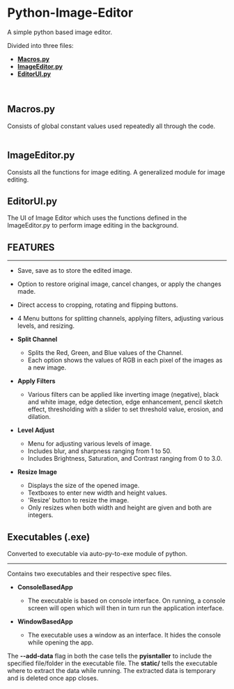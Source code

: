 # Python-Image-Editor

A simple python based image editor. <br>

Divided into three files: <br>
<b>
- [Macros.py](#macrospy)
- [ImageEditor.py](#imageeditorpy)
- [EditorUI.py](#editoruipy)
</b>

<br>

## Macros.py
Consists of global constant values used repeatedly all through the code. <br><br>

## ImageEditor.py
Consists all the functions for image editing. A generalized module for image editing.

## EditorUI.py
The UI of Image Editor which uses the functions defined in the ImageEditor.py to perform image editing in the background.

## FEATURES
<hr>

- Save, save as to store the edited image.
- Option to restore original image, cancel changes, or apply the changes made.
- Direct access to cropping, rotating and flipping buttons.
- 4 Menu buttons for splitting channels, applying filters, adjusting various levels, and resizing.

- <b>Split Channel</b>
    - Splits the Red, Green, and Blue values of the Channel.
    - Each option shows the values of RGB in each pixel of the images as a new image.

- <b>Apply Filters</b>
    - Various filters can be applied like inverting image (negative), black and white image, edge detection, edge enhancement, pencil sketch effect, thresholding with a slider to set threshold value, erosion, and dilation.

- <b>Level Adjust</b>
    - Menu for adjusting various levels of image.
    - Includes blur, and sharpness ranging from 1 to 50.
    - Includes Brightness, Saturation, and Contrast ranging from 0 to 3.0.

- <b>Resize Image</b>
    - Displays the size of the opened image.
    - Textboxes to enter new width and height values.
    - 'Resize' button to resize the image.
    - Only resizes when both width and height are given and both are integers.

## Executables (.exe)

Converted to executable via auto-py-to-exe module of python.
<hr>

Contains two executables and their respective spec files.

- <b>ConsoleBasedApp</b>
    - The executable is based on console interface. On running, a console screen will open which will then in turn run the application interface.

- <b>WindowBasedApp</b>
    - The executable uses a window as an interface. It hides the console while opening the app.

The <b>--add-data</b> flag in both the case tells the <b>pyisntaller</b> to include the specified file/folder in the executable file. The <b>static/</b> tells the executable where to extract the data while running. The extracted data is temporary and is deleted once app closes.
